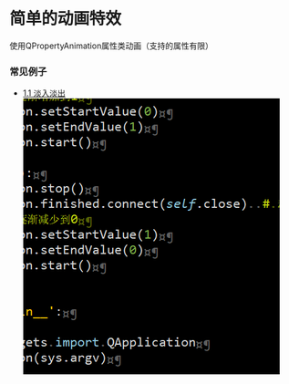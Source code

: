# 简单的动画特效

使用QPropertyAnimation属性类动画（支持的属性有限）

### 常见例子
 - [1.1 淡入淡出](淡入淡出.py)<br/>
   ![截图](ScreenShot/1.gif)